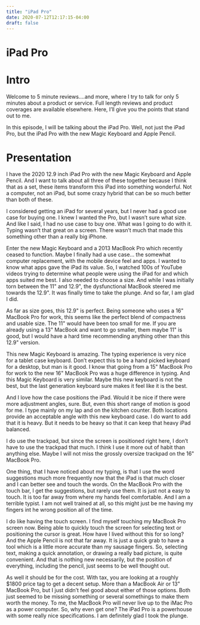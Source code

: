 ```yaml
---
title: "iPad Pro"
date: 2020-07-12T12:17:15-04:00
draft: false
---
```

# iPad Pro


# Intro 

Welcome to 5 minute reviews....and more, where I try to talk for only 5 minutes about a product or service. Full length reviews and product coverages are available elsewhere. Here, I’ll give you the points that stand out to me.

In this episode, I will be talking about the iPad Pro. Well, not just the iPad Pro, but the iPad Pro with the new Magic Keyboard and Apple Pencil. 


# Presentation 

I have the 2020 12.9 inch iPad Pro with the new Magic Keyboard and Apple Pencil. And I want to talk about all three of these together because I think that as a set, these items transform this iPad into something wonderful. Not a computer, not an iPad, but some crazy hybrid that can be so much better than both of these. 

I considered getting an iPad for several years, but I never had a good use case for buying one. I knew I wanted the Pro, but I wasn’t sure what size. And like I said, I had no use case to buy one. What was I going to do with it. Typing wasn’t that great on a screen. There wasn’t much that made this something other than a really big iPhone. 

Enter the new Magic Keyboard and a 2013 MacBook Pro which recently ceased to function. Maybe I finally had a use case... the somewhat computer replacement, with the mobile device feel and apps. I wanted to know what apps gave the iPad its value. So, I watched 100s of YouTube videos trying to determine what people were using the iPad for and which apps suited me best. I also needed to choose a size. And while I was initially torn between the 11" and 12.9", the dysfunctional MacBook steered me towards the 12.9".  It was finally time to take the plunge. And so far, I am glad I did. 

As far as size goes, this 12.9" is perfect. Being someone who uses a 16" MacBook Pro for work, this seems like the perfect blend of compactness and usable size. The 11" would have been too small for me. If you are already using a 13" MacBook and want to go smaller, them maybe 11" is good, but I would have a hard time recommending anything other than this 12.9" version.

This new Magic Keyboard is amazing. The typing experience is very nice for a tablet case keyboard. Don’t expect this to be a hand picked keyboard for a desktop, but man is it good. I know that going from a 15" MacBook Pro for work to the new 16" MacBook Pro was a huge difference in typing. And this Magic Keyboard is very similar. Maybe this new keyboard is not the best, but the last generation keyboard sure makes it feel like it is the best. 

And I love how the case positions the iPad. Would it be nice if there were more adjustment angles, sure. But, even this short range of motion is good for me. I type mainly on my lap and on the kitchen counter. Both locations provide an acceptable angle with this new keyboard case. I do want to add that it is heavy. But it needs to be heavy so that it can keep that heavy iPad balanced. 

I do use the trackpad, but since the screen is positioned right here, I don’t have to use the trackpad that much. I think I use it more out of habit than anything else. Maybe I will not miss the grossly oversize trackpad on the 16" MacBook Pro. 

One thing, that I have noticed about my typing, is that I use the word suggestions much more frequently now that the iPad is that much closer and I can better see and touch the words. On the MacBook Pro with the touch bar, I get the suggestions, but rarely use them. It is just not a easy to touch. It is too far away from where my hands feel comfortable. And I am a terrible typist. I am not well trained at all, so this might just be me having my fingers int he wrong position all of the time.

I do like having the touch screen. I find myself touching my MacBook Pro screen now. Being able to quickly touch the screen for selecting text or positioning the cursor is great. How have I lived without this for so long? And the Apple Pencil is not that far away. It is just a quick grab to have a tool which is a little more accurate than my sausage fingers. So, selecting text, making a quick annotation, or drawing a really bad picture, is quite convenient. And that is nothing new necessarily, but the position of everything, including the pencil, just seems to be well thought out. 

As well it should be for the cost. With tax, you are looking at a roughly $1800 price tag to get a decent setup. More than a MacBook Air or 13" MacBook Pro, but I just didn’t feel good about either of those options. Both just seemed to be missing something or several somethings to make them worth the money. To me, the MacBook Pro will never live up to the iMac Pro as a power computer. So, why even get one? The iPad Pro is a powerhouse with some really nice specifications. I am definitely glad I took the plunge.